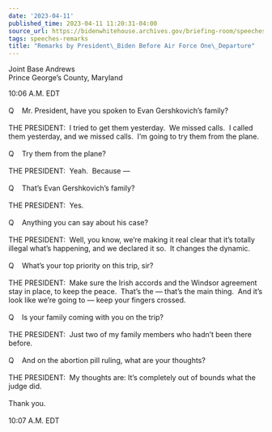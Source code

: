 ```yaml
---
date: '2023-04-11'
published_time: 2023-04-11 11:20:31-04:00
source_url: https://bidenwhitehouse.archives.gov/briefing-room/speeches-remarks/2023/04/11/remarks-by-president-biden-before-air-force-one-departure-27/
tags: speeches-remarks
title: "Remarks by President\_Biden Before Air Force One\_Departure"
---
```

 
Joint Base Andrews  
Prince George’s County, Maryland

10:06 A.M. EDT  
   
Q    Mr. President, have you spoken to Evan Gershkovich’s family?  
   
THE PRESIDENT:  I tried to get them yesterday.  We missed calls.  I
called them yesterday, and we missed calls.  I’m going to try them from
the plane.  
   
Q    Try them from the plane?  
   
THE PRESIDENT:  Yeah.  Because —  
   
Q    That’s Evan Gershkovich’s family?   
   
THE PRESIDENT:  Yes.  
   
Q    Anything you can say about his case?  
   
THE PRESIDENT:  Well, you know, we’re making it real clear that it’s
totally illegal what’s happening, and we declared it so.  It changes the
dynamic.  
   
Q    What’s your top priority on this trip, sir?  
   
THE PRESIDENT:  Make sure the Irish accords and the Windsor agreement
stay in place, to keep the peace.  That’s the — that’s the main thing. 
And it’s look like we’re going to — keep your fingers crossed.  
   
Q    Is your family coming with you on the trip?  
   
THE PRESIDENT:  Just two of my family members who hadn’t been there
before.  
   
Q    And on the abortion pill ruling, what are your thoughts?  
   
THE PRESIDENT:  My thoughts are: It’s completely out of bounds what the
judge did.   
   
Thank you.  
   
10:07 A.M. EDT
